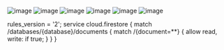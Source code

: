 ![image](https://github.com/user-attachments/assets/80f81bff-e19e-44bd-8f75-7bbf86909d0a)
![image](https://github.com/user-attachments/assets/21b61826-351f-4397-b660-91e5b6142199)
![image](https://github.com/user-attachments/assets/78eba23b-25b7-4adb-982c-16edc8d623b8)
![image](https://github.com/user-attachments/assets/577ba037-4030-4cc5-9611-b3e6679548d2)
![image](https://github.com/user-attachments/assets/271a58c7-e4f0-431f-bc0b-600a4c0d9b6f)
![image](https://github.com/user-attachments/assets/cfb4b38e-3475-4142-97b9-ef88d273856a)


rules_version = '2';
service cloud.firestore {
  match /databases/{database}/documents {
    match /{document=**} {
      allow read, write: if true;
    }
  }
}
